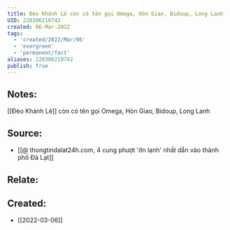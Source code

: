 ```yaml
---
title: Đèo Khánh Lê còn có tên gọi Omega, Hòn Giao, Bidoup, Long Lanh
UID: 220306210742
created: 06-Mar-2022
tags:
  - 'created/2022/Mar/06'
  - 'evergreen'
  - 'permanent/fact'
aliases: 220306210742
publish: True
---
```

## Notes:
[[Đèo Khánh Lê]] còn có tên gọi Omega, Hòn Giao, Bidoup, Long Lanh

## Source:
- [[@ thongtindalat24h.com, 4 cung phượt 'ớn lạnh' nhất dẫn vào thành phố Đà Lạt]]

## Relate:

## Created:
- [[2022-03-06]]
